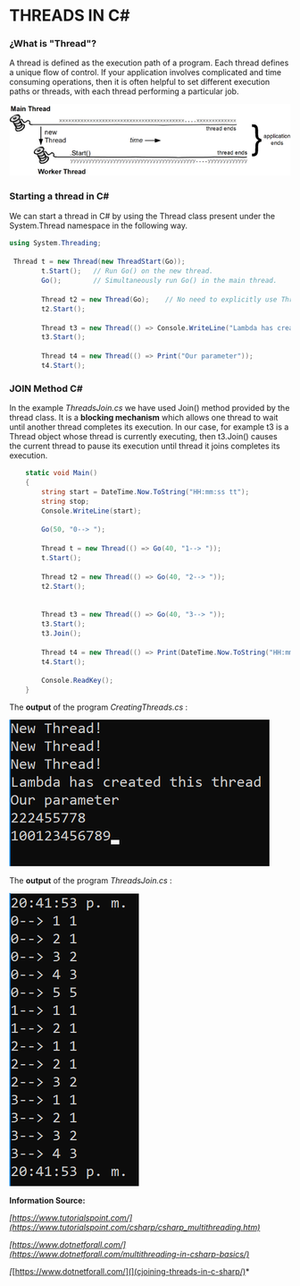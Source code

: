 # THREADS IN C#

### ¿What is "Thread"?

A thread is defined as the execution path of a program. Each thread defines a unique flow of control. If your application involves complicated and time consuming operations, then it is often helpful to set different execution paths or threads, with each thread performing a particular job.



![thread](imgs/NewThread.png)
    




### Starting a thread in C#

We can start a thread in C# by using the Thread class present under the System.Thread namespace in the following way.


```c#
using System.Threading;

 Thread t = new Thread(new ThreadStart(Go));
        t.Start();   // Run Go() on the new thread.
        Go();        // Simultaneously run Go() in the main thread.

        Thread t2 = new Thread(Go);    // No need to explicitly use ThreadStart
        t2.Start();

        Thread t3 = new Thread(() => Console.WriteLine("Lambda has created this thread"));
        t3.Start();

        Thread t4 = new Thread(() => Print("Our parameter"));
        t4.Start();

```

### JOIN Method C#

In the example *ThreadsJoin.cs* we have used Join() method provided by the thread class. It is a **blocking mechanism** which allows one thread to wait until another thread completes its execution. In our case, for example t3 is a Thread object whose thread is currently executing, then t3.Join() causes the current thread to pause its execution until thread it joins completes its execution.

```c#
    static void Main()
    {
        string start = DateTime.Now.ToString("HH:mm:ss tt");
        string stop;
        Console.WriteLine(start);

        Go(50, "0--> ");

        Thread t = new Thread(() => Go(40, "1--> "));
        t.Start();

        Thread t2 = new Thread(() => Go(40, "2--> "));
        t2.Start();


        Thread t3 = new Thread(() => Go(40, "3--> "));
        t3.Start();
        t3.Join();

        Thread t4 = new Thread(() => Print(DateTime.Now.ToString("HH:mm:ss tt")));
        t4.Start();

        Console.ReadKey();
    }
```



The **output** of the program *CreatingThreads.cs* :

![output](imgs/output.png)


The **output** of the program *ThreadsJoin.cs* :

![output](imgs/output2.png)


**Information Source:**

*[https://www.tutorialspoint.com/](https://www.tutorialspoint.com/csharp/csharp_multithreading.htm)*

*[https://www.dotnetforall.com/](https://www.dotnetforall.com/multithreading-in-csharp-basics/)*

*[*[https://www.dotnetforall.com/](](cjoining-threads-in-c-sharp/)*